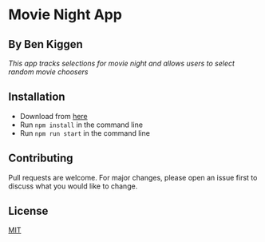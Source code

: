 # Movie Night App
## By Ben Kiggen

_This app tracks selections for movie night and allows users to select random movie choosers_

## Installation

* Download from [here](https://github.com/bkiggen/movieNight)
* Run ```npm install``` in the command line
* Run ```npm run start``` in the command line


## Contributing
Pull requests are welcome. For major changes, please open an issue first to discuss what you would like to change.


## License
[MIT](https://choosealicense.com/licenses/mit/)
